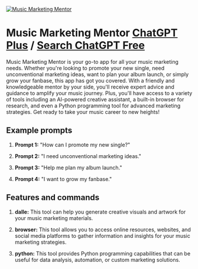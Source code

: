 
[![Music Marketing Mentor](https://files.oaiusercontent.com/file-I5thtjmQnAxd9t5sNPMi3ka4?se=2123-10-16T22%3A19%3A45Z&sp=r&sv=2021-08-06&sr=b&rscc=max-age%3D31536000%2C%20immutable&rscd=attachment%3B%20filename%3D1210381c-e10f-4d3b-a34d-185521fff9ad.png&sig=IcbR54mkHZlnaqgAk7begt052a1aMNsatn1RuTgJwLc%3D)](https://chat.openai.com/g/g-sHbVLjfSy-music-marketing-mentor)

# Music Marketing Mentor [ChatGPT Plus](https://chat.openai.com/g/g-sHbVLjfSy-music-marketing-mentor) / [Search ChatGPT Free](https://gptcall.net/index.html#/?search=Music%20Marketing%20Mentor)

Music Marketing Mentor is your go-to app for all your music marketing needs. Whether you're looking to promote your new single, need unconventional marketing ideas, want to plan your album launch, or simply grow your fanbase, this app has got you covered. With a friendly and knowledgeable mentor by your side, you'll receive expert advice and guidance to amplify your music journey. Plus, you'll have access to a variety of tools including an AI-powered creative assistant, a built-in browser for research, and even a Python programming tool for advanced marketing strategies. Get ready to take your music career to new heights!

## Example prompts

1. **Prompt 1:** "How can I promote my new single?"

2. **Prompt 2:** "I need unconventional marketing ideas."

3. **Prompt 3:** "Help me plan my album launch."

4. **Prompt 4:** "I want to grow my fanbase."

## Features and commands

1. **dalle:** This tool can help you generate creative visuals and artwork for your music marketing materials.

2. **browser:** This tool allows you to access online resources, websites, and social media platforms to gather information and insights for your music marketing strategies.

3. **python:** This tool provides Python programming capabilities that can be useful for data analysis, automation, or custom marketing solutions.


